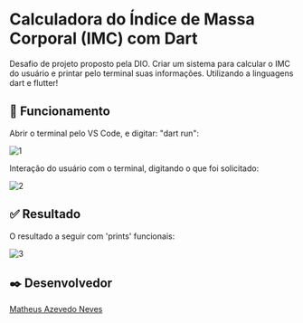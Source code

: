 # Calculadora do Índice de Massa Corporal (IMC) com Dart

Desafio de projeto proposto pela DIO. Criar um sistema para calcular o IMC do usuário e printar pelo terminal suas informações. Utilizando a linguagens dart e flutter!

## 🚀 Funcionamento
Abrir o terminal pelo VS Code, e digitar: "dart run":

![1](https://github.com/MatheusGinel/calculadora-imc/assets/99911565/fd656da7-2ddf-4671-85ff-92ef2626e62c)

Interação do usuário com o terminal, digitando o que foi solicitado:

![2](https://github.com/MatheusGinel/calculadora-imc/assets/99911565/5a3f2025-131d-4aba-8492-f8d92cdd953a)

## ✅ Resultado
O resultado a seguir com 'prints' funcionais:

![3](https://github.com/MatheusGinel/calculadora-imc/assets/99911565/a517a88e-d9a1-411a-9486-f884756f452a)

## ✒️ Desenvolvedor
[Matheus Azevedo Neves](https://github.com/MatheusGinel)
